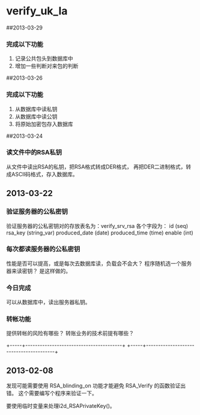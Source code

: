 verify_uk_la
============
##2013-03-29
### 完成以下功能
1. 记录公共包头到数据库中
2. 增加一些判断对来包的判断

##2013-03-26
### 完成以下功能
1. 从数据库中读私钥
2. 从数据库中读公钥
3. 将原始加密包存入数据库

##2013-03-24
### 读文件中的RSA私钥
从文件中读出RSA的私钥，把RSA格式转成DER格式，
再把DER二进制格式，转成ASCII码格式，存入数据库。


## 2013-03-22
### 验证服务器的公私密钥 
验证服务器的公私密钥对的存放表名为：verify_srv_rsa
各个字段为：
id (seq)
rsa_key (string_var)
produced_date (date)
produced_time (time)
enable (int) 

### 每次都读服务器的公私密钥
性能是否可以提高，或是每次去数据库读，负载会不会大？
程序随机选一个服务器来读密钥？ 是这样做的。

### 今日完成
可以从数据库中，读出服务器私钥。

### 转帐功能
提供转帐的风险有哪些？
转账业务的技术前提有哪些？

 +-----+----------------------------------------+
 +-----+----------------------------------------+
## 2013-02-08
发现可能需要使用 RSA_blinding_on 功能才能避免 RSA_Verify 的函数验证出错。
这个需要编写个程序来验证一下。

要使用临时变量来处理i2d_RSAPrivateKey()。




